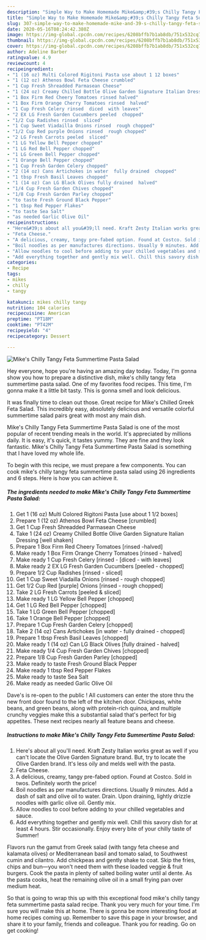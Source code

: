 ```yaml
---
description: "Simple Way to Make Homemade Mike&amp;#39;s Chilly Tangy Feta Summertime Pasta Salad"
title: "Simple Way to Make Homemade Mike&amp;#39;s Chilly Tangy Feta Summertime Pasta Salad"
slug: 307-simple-way-to-make-homemade-mike-and-39-s-chilly-tangy-feta-summertime-pasta-salad
date: 2020-05-16T08:24:42.380Z
image: https://img-global.cpcdn.com/recipes/6208bffb7b1ab8db/751x532cq70/mikes-chilly-tangy-feta-summertime-pasta-salad-recipe-main-photo.jpg
thumbnail: https://img-global.cpcdn.com/recipes/6208bffb7b1ab8db/751x532cq70/mikes-chilly-tangy-feta-summertime-pasta-salad-recipe-main-photo.jpg
cover: https://img-global.cpcdn.com/recipes/6208bffb7b1ab8db/751x532cq70/mikes-chilly-tangy-feta-summertime-pasta-salad-recipe-main-photo.jpg
author: Adeline Barber
ratingvalue: 4.9
reviewcount: 4
recipeingredient:
- "1 (16 oz) Multi Colored Rigitoni Pasta use about 1 12 boxes"
- "1 (12 oz) Athenos Bowl Feta Cheese crumbled"
- "1 Cup Fresh Shreadded Parmasean Cheese"
- "1 (24 oz) Creamy Chilled Bottle Olive Garden Signature Italian Dressing well shaken"
- "1 Box Firm Red Cheery Tomatoes rinsed halved"
- "1 Box Firm Orange Cherry Tomatoes rinsed  halved"
- "1 Cup Fresh Celery rinsed  diced  with leaves"
- "2 EX LG Fresh Garden Cucumbers peeled  chopped"
- "1/2 Cup Radishes rinsed  sliced"
- "1 Cup Sweet Viadailla Onions rinsed  rough chopped"
- "1/2 Cup Red purple Onions rinsed  rough chopped"
- "2 LG Fresh Carrots peeled  sliced"
- "1 LG Yellow Bell Pepper chopped"
- "1 LG Red Bell Pepper chopped"
- "1 LG Green Bell Pepper chopped"
- "1 Orange Bell Pepper chopped"
- "1 Cup Fresh Garden Celery chopped"
- "2 (14 oz) Cans Artichokes in water  fully drained  chopped"
- "1 tbsp Fresh Basil Leaves chopped"
- "1 (14 oz) Can LG Black Olives fully drained  halved"
- "1/4 Cup Fresh Garden Chives chopped"
- "1/8 Cup Fresh Garden Parley chopped"
- "to taste Fresh Ground Black Pepper"
- "1 tbsp Red Pepper Flakes"
- "to taste Sea Salt"
- "as needed Garlic Olive Oil"
recipeinstructions:
- "Here&#39;s about all you&#39;ll need. Kraft Zesty Italian works great as well if you can&#39;t locate the Olive Garden Signature brand. But, try to locate the Olive Garden brand. It&#39;s less oily and melds well with the pasta."
- "Feta Cheese."
- "A delicious, creamy, tangy pre-fabed option. Found at Costco. Sold in twos. Definitely worth the price!"
- "Boil noodles as per manufactures directions. Usually 9 minutes. Add a dash of salt and olive oil to water. Drain. Upon draining, lightly drizzle noodles with garlic olive oil. Gently mix."
- "Allow noodles to cool before adding to your chilled vegetables and sauce."
- "Add everything together and gently mix well. Chill this savory dish for at least 4 hours. Stir occasionally. Enjoy every bite of your chilly taste of Summer!"
categories:
- Recipe
tags:
- mikes
- chilly
- tangy

katakunci: mikes chilly tangy 
nutrition: 104 calories
recipecuisine: American
preptime: "PT18M"
cooktime: "PT42M"
recipeyield: "4"
recipecategory: Dessert

---
```



![Mike&#39;s Chilly Tangy Feta Summertime Pasta Salad](https://img-global.cpcdn.com/recipes/6208bffb7b1ab8db/751x532cq70/mikes-chilly-tangy-feta-summertime-pasta-salad-recipe-main-photo.jpg)

Hey everyone, hope you're having an amazing day today. Today, I'm gonna show you how to prepare a distinctive dish, mike&#39;s chilly tangy feta summertime pasta salad. One of my favorites food recipes. This time, I'm gonna make it a little bit tasty. This is gonna smell and look delicious.

It was finally time to clean out those. Great recipe for Mike&#39;s Chilled Greek Feta Salad. This incredibly easy, absolutely delicious and versatile colorful summertime salad pairs great with most any main dish.

Mike&#39;s Chilly Tangy Feta Summertime Pasta Salad is one of the most popular of recent trending meals in the world. It's appreciated by millions daily. It is easy, it's quick, it tastes yummy. They are fine and they look fantastic. Mike&#39;s Chilly Tangy Feta Summertime Pasta Salad is something that I have loved my whole life.


To begin with this recipe, we must prepare a few components. You can cook mike&#39;s chilly tangy feta summertime pasta salad using 26 ingredients and 6 steps. Here is how you can achieve it.

<!--inarticleads1-->

##### The ingredients needed to make Mike&#39;s Chilly Tangy Feta Summertime Pasta Salad:

1. Get 1 (16 oz) Multi Colored Rigitoni Pasta [use about 1 1/2 boxes]
1. Prepare 1 (12 oz) Athenos Bowl Feta Cheese [crumbled]
1. Get 1 Cup Fresh Shreadded Parmasean Cheese
1. Take 1 (24 oz) Creamy Chilled Bottle Olive Garden Signature Italian Dressing [well shaken]
1. Prepare 1 Box Firm Red Cheery Tomatoes [rinsed -halved]
1. Make ready 1 Box Firm Orange Cherry Tomatoes [rinsed - halved]
1. Make ready 1 Cup Fresh Celery [rinsed - [diced - with leaves]
1. Make ready 2 EX LG Fresh Garden Cucumbers [peeled - chopped]
1. Prepare 1/2 Cup Radishes [rinsed - sliced]
1. Get 1 Cup Sweet Viadailla Onions [rinsed - rough chopped]
1. Get 1/2 Cup Red [purple] Onions [rinsed - rough chopped]
1. Take 2 LG Fresh Carrots [peeled &amp; sliced]
1. Make ready 1 LG Yellow Bell Pepper [chopped]
1. Get 1 LG Red Bell Pepper [chopped]
1. Take 1 LG Green Bell Pepper [chopped]
1. Take 1 Orange Bell Pepper [chopped]
1. Prepare 1 Cup Fresh Garden Celery [chopped]
1. Take 2 (14 oz) Cans Artichokes [in water - fully drained - chopped]
1. Prepare 1 tbsp Fresh Basil Leaves [chopped]
1. Make ready 1 (14 oz) Can LG Black Olives [fully drained - halved]
1. Make ready 1/4 Cup Fresh Garden Chives [chopped]
1. Prepare 1/8 Cup Fresh Garden Parley [chopped]
1. Make ready to taste Fresh Ground Black Pepper
1. Make ready 1 tbsp Red Pepper Flakes
1. Make ready to taste Sea Salt
1. Make ready as needed Garlic Olive Oil


Dave&#39;s is re-open to the public ! All customers can enter the store thru the new front door found to the left of the kitchen door. Chickpeas, white beans, and green beans, along with protein-rich quinoa, and multiple crunchy veggies make this a substantial salad that&#39;s perfect for big appetites. These next recipes nearly all feature beans and cheese. 

<!--inarticleads2-->

##### Instructions to make Mike&#39;s Chilly Tangy Feta Summertime Pasta Salad:

1. Here&#39;s about all you&#39;ll need. Kraft Zesty Italian works great as well if you can&#39;t locate the Olive Garden Signature brand. But, try to locate the Olive Garden brand. It&#39;s less oily and melds well with the pasta.
1. Feta Cheese.
1. A delicious, creamy, tangy pre-fabed option. Found at Costco. Sold in twos. Definitely worth the price!
1. Boil noodles as per manufactures directions. Usually 9 minutes. Add a dash of salt and olive oil to water. Drain. Upon draining, lightly drizzle noodles with garlic olive oil. Gently mix.
1. Allow noodles to cool before adding to your chilled vegetables and sauce.
1. Add everything together and gently mix well. Chill this savory dish for at least 4 hours. Stir occasionally. Enjoy every bite of your chilly taste of Summer!


Flavors run the gamut from Greek salad (with tangy feta cheese and kalamata olives) or Mediterranean basil and tomato salad, to Southwest cumin and cilantro. Add chickpeas and gently shake to coat. Skip the fries, chips and bun—you won&#39;t need them with these loaded veggie &amp; fruit burgers. Cook the pasta in plenty of salted boiling water until al dente. As the pasta cooks, heat the remaining olive oil in a small frying pan over medium heat. 

So that is going to wrap this up with this exceptional food mike&#39;s chilly tangy feta summertime pasta salad recipe. Thank you very much for your time. I'm sure you will make this at home. There is gonna be more interesting food at home recipes coming up. Remember to save this page in your browser, and share it to your family, friends and colleague. Thank you for reading. Go on get cooking!
